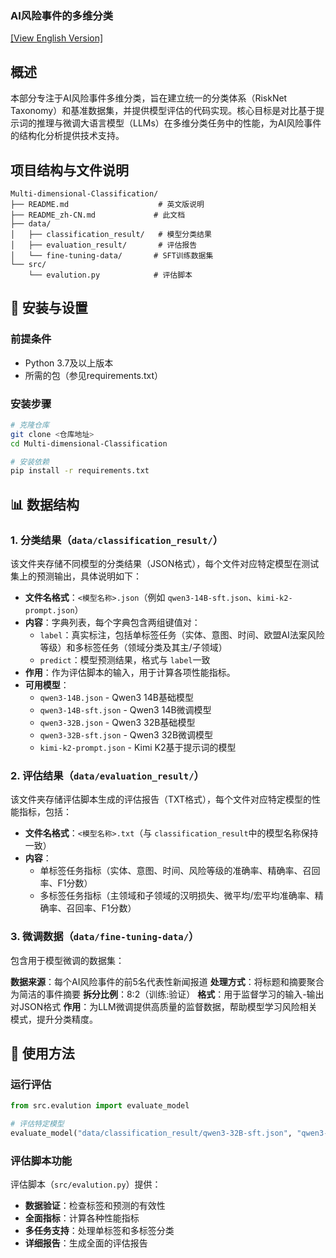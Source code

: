 
### AI风险事件的多维分类

[[View English Version]](README.md)

## 概述

本部分专注于AI风险事件多维分类，旨在建立统一的分类体系（RiskNet Taxonomy）和基准数据集，并提供模型评估的代码实现。核心目标是对比基于提示词的推理与微调大语言模型（LLMs）在多维分类任务中的性能，为AI风险事件的结构化分析提供技术支持。

## 项目结构与文件说明
```
Multi-dimensional-Classification/
├── README.md                    # 英文版说明
├── README_zh-CN.md             # 此文档
├── data/
│   ├── classification_result/   # 模型分类结果
│   ├── evaluation_result/       # 评估报告
│   └── fine-tuning-data/       # SFT训练数据集
└── src/
    └── evalution.py            # 评估脚本
```
## 🔧 安装与设置

### 前提条件

- Python 3.7及以上版本
- 所需的包（参见requirements.txt）

### 安装步骤

```bash
# 克隆仓库
git clone <仓库地址>
cd Multi-dimensional-Classification

# 安装依赖
pip install -r requirements.txt
```

## 📊 数据结构

### 1. 分类结果（`data/classification_result/`）

该文件夹存储不同模型的分类结果（JSON格式），每个文件对应特定模型在测试集上的预测输出，具体说明如下：

- **文件名格式**：`<模型名称>.json`（例如 `qwen3-14B-sft.json`、`kimi-k2-prompt.json`）
- **内容**：字典列表，每个字典包含两组键值对：
  - `label`：真实标注，包括单标签任务（实体、意图、时间、欧盟AI法案风险等级）和多标签任务（领域分类及其主/子领域）
  - `predict`：模型预测结果，格式与 `label`一致
- **作用**：作为评估脚本的输入，用于计算各项性能指标。
- **可用模型**：
  - `qwen3-14B.json` - Qwen3 14B基础模型
  - `qwen3-14B-sft.json` - Qwen3 14B微调模型
  - `qwen3-32B.json` - Qwen3 32B基础模型
  - `qwen3-32B-sft.json` - Qwen3 32B微调模型
  - `kimi-k2-prompt.json` - Kimi K2基于提示词的模型

### 2. 评估结果（`data/evaluation_result/`）
该文件夹存储评估脚本生成的评估报告（TXT格式），每个文件对应特定模型的性能指标，包括：

- **文件名格式**：`<模型名称>.txt`（与 `classification_result`中的模型名称保持一致）
- **内容**：
  - 单标签任务指标（实体、意图、时间、风险等级的准确率、精确率、召回率、F1分数）
  - 多标签任务指标（主领域和子领域的汉明损失、微平均/宏平均准确率、精确率、召回率、F1分数）

### 3. 微调数据（`data/fine-tuning-data/`）

包含用于模型微调的数据集：

**数据来源**：每个AI风险事件的前5名代表性新闻报道
**处理方式**：将标题和摘要聚合为简洁的事件摘要
**拆分比例**：8:2（训练:验证）
**格式**：用于监督学习的输入-输出对JSON格式
**作用**：为LLM微调提供高质量的监督数据，帮助模型学习风险相关模式，提升分类精度。

## 🚀 使用方法

### 运行评估

```python
from src.evalution import evaluate_model

# 评估特定模型
evaluate_model("data/classification_result/qwen3-32B-sft.json", "qwen3-32B-sft")
```

### 评估脚本功能

评估脚本（`src/evalution.py`）提供：

- **数据验证**：检查标签和预测的有效性
- **全面指标**：计算各种性能指标
- **多任务支持**：处理单标签和多标签分类
- **详细报告**：生成全面的评估报告

